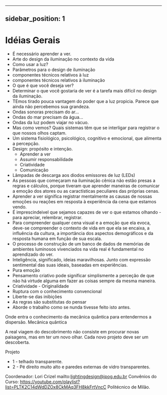 ---
sidebar_position: 1
----  

# Idéias Gerais
- É necessário aprender a ver.
- Arte do design da iluminação no contexto da vida
- Como usar a luz?
- Parâmetros para o design de iluminação
- componentes técnicos relativos à luz
- componentes técnicos relativos à iluminação
- O que é que você deseja ver?
- Determinar o que você gostaria de ver é a tarefa mais difícil no design da iluminação.
- TEmos tirado pouca vantagem do poder que a luz propicia. Parece que ainda não percebemos sua grandeza.
- Ondas sonoras precisam do ar...
- Ondas do mar precisam da água...
- Ondas da luz podem viajar no vácuo.
- Mas como vemos? Quais sistemas têm que se interligar para registrar o que nossos olhos captam.
- Um sistema fisiológico, psicológico, cognitivo e emocional, que alimenta a percepção.
- Design: propósito e intenção.
    - Aprender a ver
    - Assumir responsabilidade
    - Criatividade
    - Comunicação
- Lâmpadas de descarga aos diodos emissores de luz (LEDs)
- As pessoas que começaram na iluminação cênica não estão presas a regras e cálculos, porque tiveram que aprender maneiras de comunicar a emoção dos atores ou as caractísticas peculiares das próprias cenas.
- Aprender a ver significa registrar mentalmente as causas de nossas emoções ou reações em resposta à experiência da cena que estamos vendo.
- É imprescindeivel que sejamos capazes de ver o que estamos olhando - para apreciar, relembrar, registrar.
- Para compreender qualquer cena visual e a emoção que ela evoca, deve-se compreender o contexto de vida em que ela se encaixa, a influência da cultura, a importância dos aspectos demográficos e da resposta humana em função de sua escala.
- O processo de construção de um banco de dados de memórias de ambientes luminosos vivenciados na vida real é fundamental no aprendizado do ver.
- Inteligência, significado, ideias maravilhosas. Junto com expressão sentimental das suas ideais, baseadas em experiências.
- Pura emoção
- Pensamento criativo pode significar simplismente a perceção de que não há virtude alguma em fazer as coisas sempre da mesma maneira.
- Criatividade - Originalidade
- Ruptura com o conhecimento convencional
- Liberte-se das inibições
- As regras são substitutas do pensar
- Aborde o trabalho como se nunda tivesse feito isto antes.

Onde entra o conhecimento da mecânica quântica para entendermos a dispersão.
Mecânica quântica

A real viagem do descobrimento não consiste em procurar novas paisagens, mas em ter um novo olhar.
Cada novo projeto deve ser um descoberta.

Projeto
- 1 - telhado transparente.
- 2 - Pé direito muito alto e paredes externas de vidro transparentes.

Coordenador: 
Lori Crizel
mailto:lightingdesign@ipog.edu.br
Convênios do Curso:
https://youtube.com/playlist?list=PLTK2C14dWdDZOx8CkMAq3FH8kkFrtVncC
Politécnico de Milão. 

